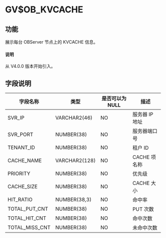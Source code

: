 # GV$OB_KVCACHE

## 功能

展示每台 OBServer 节点上的 KVCACHE 信息。

<main id="notice" type='explain'>
  <h4>说明</h4>
  <p>从 V4.0.0 版本开始引入。</p>
</main>

## 字段说明

|      字段名称      |      类型       | 是否可以为 NULL |    描述     |
|----------------|---------------|------------|-----------|
| SVR_IP         | VARCHAR2(46)  | NO         | 服务器 IP 地址 |
| SVR_PORT       | NUMBER(38)    | NO         | 服务器端口号    |
| TENANT_ID      | NUMBER(38)    | NO         | 租户 ID     |
| CACHE_NAME     | VARCHAR2(128) | NO         | CACHE 项名称 |
| PRIORITY       | NUMBER(38)    | NO         | 优先级       |
| CACHE_SIZE     | NUMBER(38)    | NO         | CACHE 大小  |
| HIT_RATIO      | NUMBER(38,3)  | NO         | 命中率       |
| TOTAL_PUT_CNT  | NUMBER(38)    | NO         | PUT 次数    |
| TOTAL_HIT_CNT  | NUMBER(38)    | NO         | 命中次数      |
| TOTAL_MISS_CNT | NUMBER(38)    | NO         | 未命中次数     |
